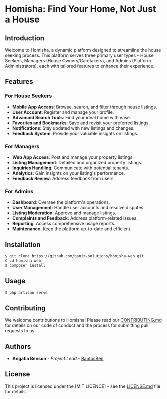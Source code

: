 # Homisha: Find Your Home, Not Just a House

## Introduction

Welcome to Homisha, a dynamic platform designed to streamline the house seeking process. This platform serves three primary user types - House Seekers, Managers (House Owners/Caretakers), and Admins (Platform Administrators), each with tailored features to enhance their experience. 

## Features

### For House Seekers
- **Mobile App Access**: Browse, search, and filter through house listings.
- **User Account**: Register and manage your profile.
- **Advanced Search Tools**: Find your ideal home with ease.
- **Favorites and Bookmarks**: Save and revisit your preferred listings.
- **Notifications**: Stay updated with new listings and changes.
- **Feedback System**: Provide your valuable insights on listings.

### For Managers
- **Web App Access**: Post and manage your property listings.
- **Listing Management**: Detailed and organized property listings.
- **Inquiries Handling**: Communicate with potential tenants.
- **Analytics**: Gain insights on your listing's performance.
- **Feedback Review**: Address feedback from users.

### For Admins
- **Dashboard**: Oversee the platform's operations.
- **User Management**: Handle user accounts and resolve disputes.
- **Listing Moderation**: Approve and manage listings.
- **Complaints and Feedback**: Address platform-related issues.
- **Reporting**: Access comprehensive usage reports.
- **Maintenance**: Keep the platform up-to-date and efficient.

## Installation
```bash
$ git clone https://github.com/banit-solutions/homisha-web.git
$ cd homisha-web
$ composer install
```

## Usage
```bash
$ php artisan serve
```
## Contributing

We welcome contributions to Homisha! Please read our [CONTRIBUTING.md](CONTRIBUTING.md) for details on our code of conduct and the process for submitting pull requests to us.

## Authors

- **Angatia Benson** - *Project Lead* - [BantosBen](https://github.com/bantosben)

## License

This project is licensed under the [MIT LICENCE] - see the [LICENSE.md](link-to-LICENSE.md) file for details.
